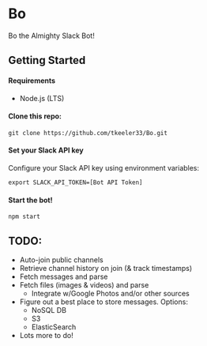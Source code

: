 # Bo
Bo the Almighty Slack Bot!

## Getting Started
#### Requirements
- Node.js (LTS)

#### Clone this repo:
```
git clone https://github.com/tkeeler33/Bo.git
```

#### Set your Slack API key
Configure your Slack API key using environment variables:
```
export SLACK_API_TOKEN=[Bot API Token]
```

#### Start the bot!
```
npm start
```

## TODO:
- Auto-join public channels
- Retrieve channel history on join (& track timestamps)
- Fetch messages and parse
- Fetch files (images & videos) and parse
	- Integrate w/Google Photos and/or other sources
- Figure out a best place to store messages. Options:
	- NoSQL DB
	- S3
	- ElasticSearch
- Lots more to do!


